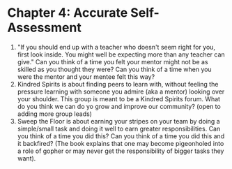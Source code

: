 # Chapter 4: Accurate Self-Assessment

1. "If you should end up with a teacher who doesn't seem right for you, first look inside. You might well be expecting more than any teacher can give." 
Can you think of a time you felt your mentor might not be as skilled as you thought they were? 
Can you think of a time when you were the mentor and your mentee felt this way?
2. Kindred Spirits is about finding peers to learn with, without feeling the pressure learning with someone you admire (aka a mentor) looking over your shoulder. 
This group is meant to be a Kindred Spirits forum. What do you think we can do yo grow and improve our community? 
(open to adding more group leads)
3. Sweep the Floor is about earning your stripes on your team by doing a simple/small task and doing it well to earn greater responsibilities. 
Can you think of a time you did this? Can you think of a time you did this and it backfired? 
(The book explains that one may become pigeonholed into a role of gopher or may never get the responsibility of bigger tasks they want).